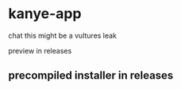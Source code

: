 # kanye-app
chat this might be a vultures leak

preview in releases

## precompiled installer in releases

